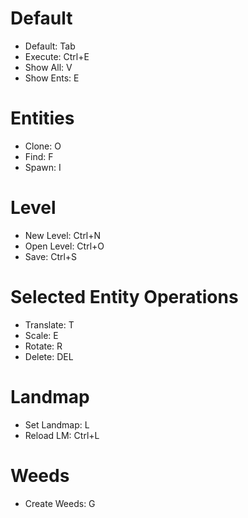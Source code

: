 # Default
- Default:      Tab
- Execute:      Ctrl+E         
- Show All:     V
- Show Ents:    E

# Entities
- Clone:        O
- Find:         F
- Spawn:        I

# Level
- New Level:    Ctrl+N
- Open Level:   Ctrl+O
- Save:         Ctrl+S

# Selected Entity Operations
- Translate:    T
- Scale:        E
- Rotate:       R
- Delete:       DEL

# Landmap
- Set Landmap:  L
- Reload LM:    Ctrl+L   

# Weeds
- Create Weeds: G
